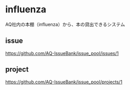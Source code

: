 # influenza
AQ社内の本棚（influenza）から、本の貸出できるシステム

## issue
https://github.com/AQ-IssueBank/issue_pool/issues/1

## project
https://github.com/AQ-IssueBank/issue_pool/projects/1
